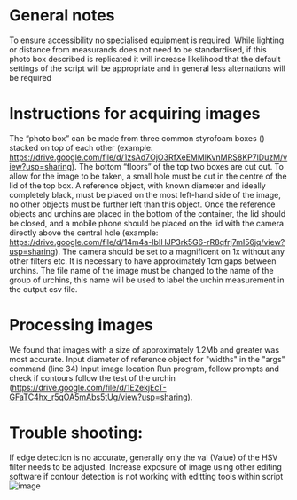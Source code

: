 # General notes
To ensure accessibility no specialised equipment is required. 
While lighting or distance from measurands does not need to be standardised, if this photo box described is replicated it will increase likelihood that the default settings of the script will be appropriate and in general less alternations will be required

# Instructions for acquiring images
The “photo box” can be made from three common styrofoam boxes () stacked on top of each other (example: https://drive.google.com/file/d/1zsAd7OjO3RfXeEMMIKvnMRS8KP7lDuzM/view?usp=sharing).
The bottom “floors” of the top two boxes are cut out. 
To allow for the image to be taken, a small hole must be cut in the centre of the lid of the top box. 
A reference object, with known diameter and ideally completely black, must be placed on the most left-hand side of the image, no other objects must be further left than this object.
Once the reference objects and urchins are placed in the bottom of the container, the lid should be closed, and a mobile phone should be placed on the lid with the camera directly above the central hole (example: https://drive.google.com/file/d/14m4a-IbIHJP3rk5G6-rR8qfrj7mI56jq/view?usp=sharing). 
The camera should be set to a magnificent on 1x without any other filters etc. 
It is necessary to have approximately 1cm gaps between urchins.
The file name of the image must be changed to the name of the group of urchins, this name will be used to label the urchin measurement in the output csv file.

# Processing images 
We found that images with a size of approximately 1.2Mb and greater was most accurate. 
Input diameter of reference object for "widths" in the "args" command (line 34) 
Input image location
Run program, follow prompts and check if contours follow the test of the urchin (https://drive.google.com/file/d/1E2ekjEcT-GFaTC4hx_r5qOA5mAbs5tUg/view?usp=sharing). 

# Trouble shooting:
If edge detection is no accurate, generally only the val (Value) of the HSV filter needs to be adjusted.
Increase exposure of image using other editing software if contour detection is not working with editting tools within script 
![image](https://user-images.githubusercontent.com/102225039/165950282-041313f5-bd8a-4bdd-86a6-074814c3cd32.png)
